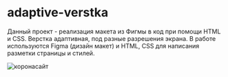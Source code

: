 # adaptive-verstka

Данный проект - реализация макета из Фигмы в код при помощи HTML и CSS. 
Верстка адаптивная, под разные разрешения экрана. В работе используются Figma (дизайн макет) и HTML, CSS для написания разметки страницы и стилей.


![коронасайт](https://user-images.githubusercontent.com/95141480/156877390-2267869d-ef77-46a5-b20f-5b9f733817c2.svg)
